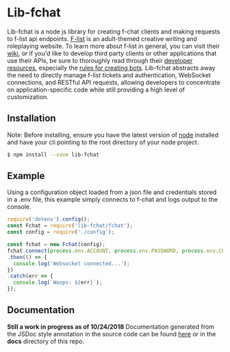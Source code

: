 # Lib-fchat
Lib-fchat is a node js library for creating f-chat clients and making requests to f-list api endpoints. [F-list](https://www.f-list.net/) is an adult-themed creative writing and roleplaying website. To learn more about f-list in general, you can visit their [wiki](https://wiki.f-list.net/Getting_started), or if you'd like to develop third party clients or other applications that use their APIs, be sure to thoroughly read through their [developer resources](https://wiki.f-list.net/Category:Developer_Resources), especially the [rules for creating bots](https://wiki.f-list.net/F-Chat_Protocol#Bots). Lib-fchat abstracts away the need to directly manage f-list tickets and authentication, WebSocket connections, and RESTful API requests, allowing developers to concentrate on application-specific code while still providing a high level of customization.

## Installation
Note: Before installing, ensure you have the latest version of [node](https://nodejs.org/en/) installed and have your cli pointing to the root directory of your node project. 
```sh
$ npm install --save lib-fchat
```
## Example
Using a configuration object loaded from a json file and credentials stored in a .env file, this example simply connects to f-chat and logs output to the console.

```js
require('dotenv').config();
const Fchat = require('lib-fchat/fchat');
const config = require('./config');

const fchat = new Fchat(config);
fchat.connect(process.env.ACCOUNT, process.env.PASSWORD, process.env.CHARACTER)
.then(() => {
  console.log('Websocket connected...');
})
.catch(err => {
  console.log(`Woops: ${err}`);
});
```


## Documentation
**Still a work in progress as of 10/24/2018**
Documentation generated from the JSDoc style annotation in the source code can be found [here](http://htmlpreview.github.io/?https://github.com/splogan/lib-fchat/blob/master/docs/index.html) or in the **docs** directory of this repo.



